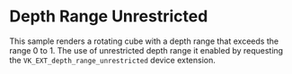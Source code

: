# Depth Range Unrestricted

This sample renders a rotating cube with a depth range that exceeds the range 0
to 1. The use of unrestricted depth range it enabled by requesting the
`VK_EXT_depth_range_unrestricted` device extension.
